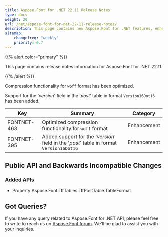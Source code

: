 ```yaml
---
title: Aspose.Font for .NET 22.11 Release Notes
type: docs
weight: 20
url: /net/aspose-font-for-net-22-11-release-notes/
description: This page contains new Aspose.Font for .NET features, enhancement, and bug fixes in 2022, version 22.11. 
sitemap:
    changefreq: "weekly"
    priority: 0.7
---
```


{{% alert color="primary" %}} 

This page contains release notes information for Aspose.Font for .NET 22.11.

{{% /alert %}} 

Compression functionality for `woff` format has been optimized.

Support for the '*version*' field in the '*post*' table in format `Version16Dot16` has been added.

| Key | Summary | Category |
|---|---|---|
| FONTNET-463 | Optimized compression functionality for `woff` format | Enhancement |
| FONTNET-395 | Added support for the '*version*' field in the '*post*' table in format `Version16Dot16` | Enhancement |

## Public API and Backwards Incompatible Changes

### Added APIs
* Property Aspose.Font.TtfTables.TtfPostTable.TableFormat
## Got Queries?
If you have any query related to Aspose.Font for .NET API, please feel free to write to reach us on [Aspose.Font forum](https://forum.aspose.com/c/font/). We'll be glad to assist you with your inquiries.
